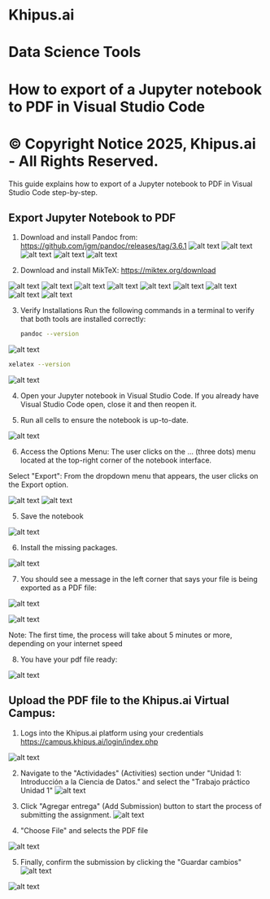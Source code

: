 # **Khipus.ai**
#  **Data Science Tools**

# How to export of a Jupyter notebook to PDF in Visual Studio Code

# © Copyright Notice 2025, Khipus.ai - All Rights Reserved.

This guide explains how to export of a Jupyter notebook to PDF in Visual Studio Code step-by-step.

## Export Jupyter Notebook to PDF

1. Download and install Pandoc from: https://github.com/jgm/pandoc/releases/tag/3.6.1
![alt text](images/mac_1.png)
![alt text](images/mac_2.png)
![alt text](images/mac_3.png)
![alt text](images/mac_4.png)
![alt text](images/mac_5.png)

3. Download and install MikTeX: https://miktex.org/download

![alt text](images/mac_6.png)
![alt text](images/mac_7.png)
![alt text](images/mac_8.png)
![alt text](images/mac_9.png)
![alt text](images/mac_10.png)
![alt text](images/mac_11.png)
![alt text](images/mac_12.png)
![alt text](images/mac_13.png)
![alt text](images/mac_14.png)

3. Verify Installations
Run the following commands in a terminal to verify that both tools are installed correctly:
   ```bash
   pandoc --version
   ```

![alt text](images/image-21.png)

   ```bash
   xelatex --version
   ```
![alt text](images/image-22.png)

4. Open your Jupyter notebook in Visual Studio Code. If you already have Visual Studio Code open, close it and then reopen it. 

5. Run all cells to ensure the notebook is up-to-date.

![alt text](images/image.png)


6. Access the Options Menu: The user clicks on the ... (three dots) menu located at the top-right corner of the notebook interface.

Select "Export": From the dropdown menu that appears, the user clicks on the Export option.

![alt text](images/image-14.png)
![alt text](images/image-15.png)


5. Save the notebook 

![alt text](images/mac_15.png)

6. Install the missing packages.

![alt text](images/image-23.png)

7. You should see a message in the left corner that says your file is being exported as a PDF file:


![alt text](images/image-24.png)

![alt text](images/image31.png)

Note: The first time, the process will take about 5 minutes or more, depending on your internet speed

8. You have your pdf file ready:

![alt text](images/image-25.png)

## Upload the PDF file to the Khipus.ai Virtual Campus: 

1. Logs into the Khipus.ai platform using your credentials https://campus.khipus.ai/login/index.php

![alt text](images/image-26.png)

2. Navigate to the "Actividades" (Activities) section under "Unidad 1: Introducción a la Ciencia de Datos." and select the "Trabajo práctico Unidad 1" 
![alt text](images/image-27.png)

3. Click "Agregar entrega" (Add Submission) button to start the process of submitting the assignment.
![alt text](images/image-28.png)

4. "Choose File" and selects the PDF file

![alt text](images/image-29.png)

5. Finally, confirm the submission by clicking the "Guardar cambios"
![alt text](images/image-30.png)

![alt text](images/image-31.png)
